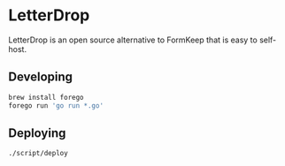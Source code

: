 LetterDrop
===

LetterDrop is an open source alternative to FormKeep that is easy to self-host.

## Developing

```sh
brew install forego
forego run 'go run *.go'
```

## Deploying

```sh
./script/deploy
```
